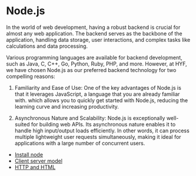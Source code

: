 # Node.js

In the world of web development, having a robust backend is crucial for almost any web application. The backend serves as the backbone of the application, handling data storage, user interactions, and complex tasks like calculations and data processing.

Various programming languages are available for backend development, such as Java, C, C++, Go, Python, Ruby, PHP, and more. However, at HYF, we have chosen Node.js as our preferred backend technology for two compelling reasons:

1. Familiarity and Ease of Use: One of the key advantages of Node.js is that it leverages JavaScript, a language that you are already familiar with. which allows you to quickly get started with Node.js, reducing the learning curve and increasing productivity.

2. Asynchronous Nature and Scalability: Node.js is exceptionally well-suited for building web APIs. Its asynchronous nature enables it to handle high input/output loads efficiently. In other words, it can process multiple lightweight user requests simultaneously, making it ideal for applications with a large number of concurrent users.

- [Install node](./intro-node/install-node.md)
- [Client server model](./intro-node/client-server-model.md)
- [HTTP and HTML](./intro-node/http-html.md)
